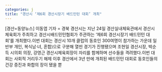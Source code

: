 ```yaml
---
categories: j
title: "경산시 ‘제6회 경산시장기 배드민턴 대회’ 개최"
---
```

[경산=동양뉴스] 이동엽 기자 = 경북 경산시는 지난 24일 경산실내체육관에서 경산시체육회가 주최하고 경산시배드민턴협회가 주관하는 ‘제6회 경산시장기 배드민턴 대회’를 개최했다.이번 대회는 경산시 10개 클럽의 동호인 300여명이 참가하는 가운데 일반부 개인, 복식남·녀, 혼합)으로 구분해 열띤 경기가 진행됐으며 조현일 경산시장, 박순득 시의회 의장, 강영근 경산시체육회장이 자리를 함께하며 선수들을 격려했다.이번 대회는 사회적 거리두기 해제 이후 경산에서 3년 만에 개최된 배드민턴 대회로 동호인들의 건강 증진과 화합의 장이 됐을 뿐